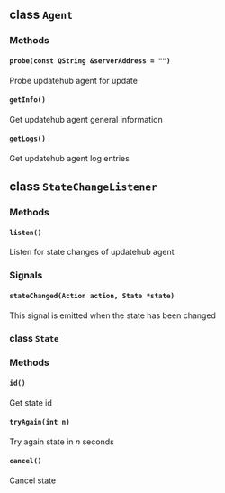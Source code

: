 ## class ```Agent```

### Methods

#### ```probe(const QString &serverAddress = "")```

Probe updatehub agent for update

#### ```getInfo()```

Get updatehub agent general information

#### ```getLogs()```

Get updatehub agent log entries

## class ```StateChangeListener```

### Methods

#### ```listen()```

Listen for state changes of updatehub agent

### Signals

#### ```stateChanged(Action action, State *state)```

This signal is emitted when the state has been changed

### class ```State```

### Methods

#### ```id()```

Get state id

#### ```tryAgain(int n)```

Try again state in *n* seconds

#### ```cancel()```

Cancel state

